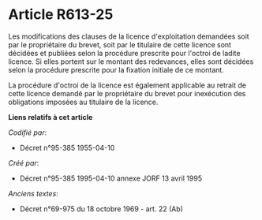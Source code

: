 # Article R613-25

Les modifications des clauses de la licence d'exploitation demandées soit par le propriétaire du brevet, soit par le
titulaire de cette licence sont décidées et publiées selon la procédure prescrite pour l'octroi de ladite licence. Si elles
portent sur le montant des redevances, elles sont décidées selon la procédure prescrite pour la fixation initiale de ce
montant.

La procédure d'octroi de la licence est également applicable au retrait de cette licence demandé par le propriétaire du
brevet pour inexécution des obligations imposées au titulaire de la licence.

**Liens relatifs à cet article**

_Codifié par_:

  - Décret n°95-385 1955-04-10

_Créé par_:

  - Décret n°95-385 1995-04-10 annexe JORF 13 avril 1995

_Anciens textes_:

  - Décret n°69-975 du 18 octobre 1969 - art. 22 (Ab)
